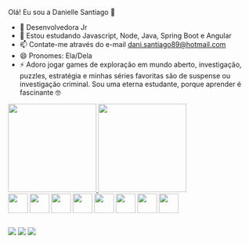 Olá! Eu sou a Danielle Santiago 👋


- 🔭 Desenvolvedora Jr
- 🌱 Estou estudando Javascript, Node, Java, Spring Boot e Angular
- 📫 Contate-me através do e-mail dani.santiago89@hotmail.com
- 😄 Pronomes: Ela/Dela
- ⚡ Adoro jogar games de exploração em mundo aberto, investigação, puzzles, estratégia e minhas séries favoritas são de suspense ou investigação criminal. Sou uma eterna estudante, porque aprender é fascinante 🤓

<div>
  <a href="https://github.com/DanielleSantiago">
  <img src="https://github-readme-stats.vercel.app/api?username=DanielleSantiago&amp;show_icons=true&amp;theme=dracula&amp;include_all_commits=true&amp;count_private=true" style="max-width: 100%;" height="180em">
  <img src=https://github-readme-stats.vercel.app/api/top-langs/?username=DanielleSantiago&amp;layout=compact&amp;langs_count=7&amp;theme=dracula&amp" style="max-width: 100%;" height="180em"></a>
</div>


<div style="display: inline_block">
  <img align="center" "height="30" width="40" src="https://cdn.jsdelivr.net/gh/devicons/devicon/icons/angularjs/angularjs-original.svg"/>
  <img align="center" "height="30" width="40" src="https://cdn.jsdelivr.net/gh/devicons/devicon/icons/javascript/javascript-original.svg"/>
  <img align="center" "height="30" width="40" src="https://cdn.jsdelivr.net/gh/devicons/devicon/icons/typescript/typescript-original.svg"/>                                         <img align="center" "height="30" width="40" src="https://cdn.jsdelivr.net/gh/devicons/devicon/icons/html5/html5-original.svg"/>                                         
  <img align="center" "height="30" width="40" src="https://cdn.jsdelivr.net/gh/devicons/devicon/icons/css3/css3-original.svg"/>                                                     <img align="center" "height="30" width="40" src="https://cdn.jsdelivr.net/gh/devicons/devicon/icons/python/python-original.svg"/>
  <img align="center" "height="30" width="40" src="https://cdn.jsdelivr.net/gh/devicons/devicon/icons/nodejs/nodejs-original.svg"/>
  <img align="center" "height="30" width="40" src="https://cdn.jsdelivr.net/gh/devicons/devicon/icons/java/java-original.svg"/>
</div>
 
 ##                                                                                                                          
<div> 
  <a href="https://instagram.com/dany_sants2" target="_blank"><img src="https://img.shields.io/badge/-Instagram-%23E4405F?style=for-the-badge&amp;logo=instagram&amp;logoColor=white" style="max-width: 100%;"></a>
  <a href="mailto:dani.santiago89@hotmail.com"><img src="https://img.shields.io/badge/Microsoft_Outlook-0078D4?style=for-the-badge&logo=microsoft-outlook&logoColor=white" style="max-width: 100%;"></a>
  <a href="https://www.linkedin.com/in/danielle-santiago-a20318207/"><img src=https://img.shields.io/badge/-LinkedIn-%230077B5?style=for-the-badge&amp;logo=linkedin&amp;logoColor=white" style="max-width: 100%;"></a> 
  
